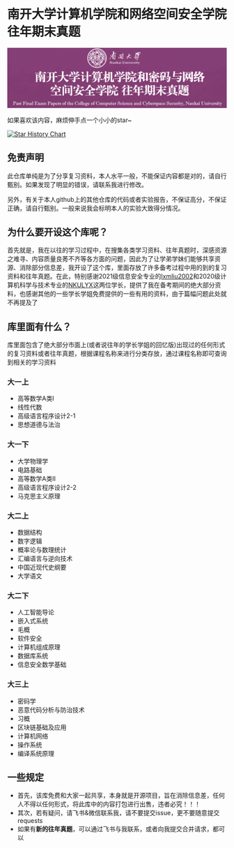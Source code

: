 # 南开大学计算机学院和网络空间安全学院往年期末真题
![](/nku_final_exam_image.png)

如果喜欢该内容，麻烦伸手点一个小小的star~

[![Star History Chart](https://api.star-history.com/svg?repos=Luhaozhhhe/NKU_Final_Exam&type=Timeline)](https://star-history.com/#Luhaozhhhe/NKU_Final_Exam&Timeline)

## 免责声明
此仓库单纯是为了分享复习资料，本人水平一般，不能保证内容都是对的，请自行甄别。如果发现了明显的错误，请联系我进行修改。

另外，有关于本人github上的其他仓库的代码或者实验报告，不保证高分，不保证正确，请自行甄别。一般来说我会标明本人的实验大致得分情况。

## 为什么要开设这个库呢？
首先就是，我在以往的学习过程中，在搜集各类学习资料、往年真题时，深感资源之难寻、内容质量良莠不齐等各方面的问题，因此为了让学弟学妹们能够共享资源、消除部分信息差，我开设了这个库，里面存放了许多备考过程中用的到的复习资料和往年真题。在此，特别感谢2021级信息安全专业的[lxmliu2002](https://github.com/lxmliu2002)和2020级计算机科学与技术专业的[NKULYX](https://github.com/NKULYX)这两位学长，提供了我在备考期间的绝大部分资料，也感谢其他的一些学长学姐免费提供的一些有用的资料，由于篇幅问题此处就不再提及了

## 库里面有什么？
库里面包含了绝大部分市面上(或者说往年的学长学姐的回忆版)出现过的任何形式的复习资料或者往年真题，根据课程名称来进行分类存放，通过课程名称即可查询到相关的学习资料

### 大一上
+ 高等数学A类I
+ 线性代数
+ 高级语言程序设计2-1
+ 思想道德与法治
### 大一下
+ 大学物理学
+ 电路基础
+ 高等数学A类II
+ 高级语言程序设计2-2
+ 马克思主义原理
### 大二上
+ 数据结构
+ 数字逻辑
+ 概率论与数理统计
+ 汇编语言与逆向技术
+ 中国近现代史纲要
+ 大学语文
### 大二下
+ 人工智能导论
+ 嵌入式系统
+ 毛概
+ 软件安全
+ 计算机组成原理
+ 数据库系统
+ 信息安全数学基础
### 大三上
+ 密码学
+ 恶意代码分析与防治技术
+ 习概
+ 区块链基础及应用
+ 计算机网络
+ 操作系统
+ 编译系统原理

## 一些规定
+ 首先，该库免费和大家一起共享，本身就是开源项目，旨在消除信息差，任何人不得以任何形式，将此库中的内容打包进行出售，违者必究！！！
+ 其次，若有疑问，请飞书&微信联系我，请不要提交issue，更不要随意提交requests
+ 如果有**新的往年真题**，可以通过飞书与我联系，或者向我提交合并请求，都可以
